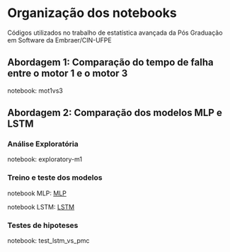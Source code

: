 # Organização dos notebooks
Códigos utilizados no trabalho de estatística avançada da Pós Graduação em Software da Embraer/CIN-UFPE


## Abordagem 1: Comparação do tempo de falha entre o motor 1 e o motor 3
notebook:  mot1vs3

## Abordagem 2: Comparação dos modelos MLP e LSTM

### Análise Exploratória
notebook: exploratory-m1

### Treino e teste dos modelos
notebook MLP: [MLP](https://github.com/lucas-fpaiva/estatistica_pes/blob/main/MLP.ipynb)

notebook LSTM: [LSTM](https://github.com/lucas-fpaiva/estatistica_pes/blob/main/LSTM.ipynb)

### Testes de hipoteses

notebook: test_lstm_vs_pmc
